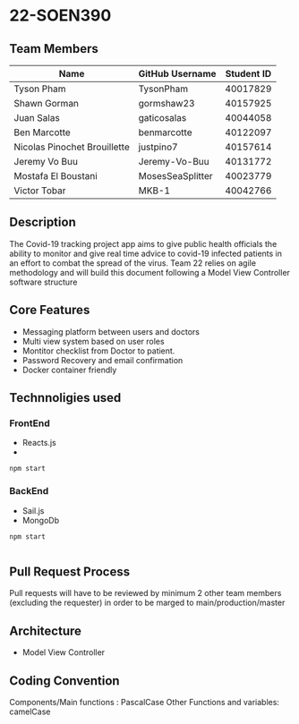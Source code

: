 ﻿# 22-SOEN390
 
 ## Team Members
| Name | GitHub Username | Student ID |
| --------------- | --------------- | --------------- |
| Tyson Pham | TysonPham | 40017829 |
| Shawn Gorman | gormshaw23 | 40157925 |
| Juan Salas | gaticosalas | 40044058 |
| Ben Marcotte | benmarcotte | 40122097 |
| Nicolas Pinochet Brouillette | justpino7 | 40157614 |
| Jeremy Vo Buu | Jeremy-Vo-Buu | 40131772 |   
| Mostafa El Boustani | MosesSeaSplitter | 40023779 |  
|Victor Tobar | MKB-1 | 40042766 |
## Description

The Covid-19 tracking project app aims to give public health officials the ability to monitor and give real time advice to covid-19 infected patients in an effort to combat the spread of the virus. Team 22 relies on agile methodology and will build this document following a Model View Controller software structure

## Core Features


* Messaging platform between users and doctors
* Multi view system based on user roles
* Montitor checklist from Doctor to patient.
* Password Recovery and email confirmation
* Docker container friendly


## Technnoligies used


### FrontEnd
* Reacts.js
* 
``` 
npm start
```


### BackEnd
* Sail.js 
* MongoDb 
```
npm start
```

```

```

## Pull Request Process
Pull requests will have to be reviewed by minimum 2 other team members (excluding the requester) in order to be marged to main/production/master


## Architecture
* Model View Controller

## Coding Convention
Components/Main functions : PascalCase
Other Functions and variables: camelCase
